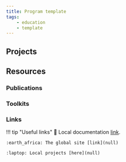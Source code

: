 ```yaml
---
title: Program template
tags: 
    - education
    - template
---
```


## Projects

## Resources

### Publications

### Toolkits

### Links

!!! tip "Useful links"
    :book: Local documentation [link](null). 

    :earth_africa: The global site [link](null)

    :laptop: Local projects [here](null)